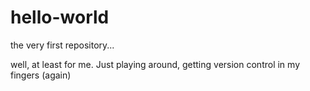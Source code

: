 # hello-world
the very first repository...

well, at least for me. Just playing around, getting version control in my fingers (again)
